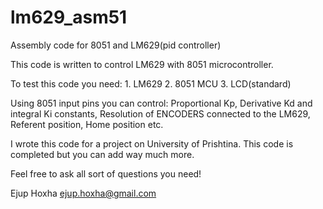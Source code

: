 # lm629_asm51
Assembly code for 8051 and LM629(pid controller)

This code is written to control LM629 with 8051 microcontroller.

To test this code you need:
                            1. LM629
                            2. 8051 MCU
                            3. LCD(standard)

Using 8051 input pins you can control:  Proportional Kp, Derivative Kd and integral Ki constants,
                                        Resolution of ENCODERS connected to the LM629,
                                        Referent position,
                                        Home position etc.

I wrote this code for a project on University of Prishtina.
This code is completed but you can add way much more.

Feel free to ask all sort of questions you need!

Ejup Hoxha
ejup.hoxha@gmail.com
